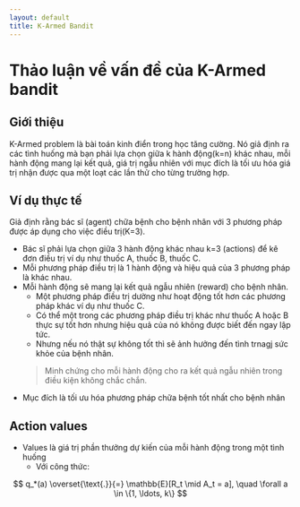 ```yaml
---
layout: default
title: K-Armed Bandit
---
```


<script type="text/javascript" async
  src="https://cdn.jsdelivr.net/npm/mathjax@3/es5/tex-mml-chtml.js">
</script>

<style>
mjx-container {
  font-size: 180% !important;
}
</style>

# Thảo luận về vấn đề của K-Armed bandit
## Giới thiệu
K-Armed problem là bài toán kinh điển trong học tăng cường. Nó giả định ra các tình huống mà bạn phải lựa chọn giữa k hành động(k=n) khác nhau, mỗi hành động mang lại kết quả, giá trị ngẫu nhiên với mục đích là tối ưu hóa giá trị nhận được qua một loạt các lần thử cho từng trường hợp.
## Ví dụ thực tế
Giả định rằng bác sĩ (agent) chữa bệnh cho bệnh nhân với 3 phương pháp được áp dụng cho việc điều trị(K=3). 
- Bác sĩ phải lựa chọn giữa 3 hành động khác nhau k=3 (actions) để kê đơn điều trị ví dụ như thuốc A, thuốc B, thuốc C.
- Mỗi phương pháp điều trị là 1 hành động và hiệu quả của 3 phương pháp là khác nhau.
- Mỗi hành động sẽ mang lại kết quả ngẫu nhiên (reward) cho bệnh nhân.
    + Một phương pháp điều trị dường như hoạt động tốt hơn các phương pháp khác ví dụ như thuốc C.
    + Có thể một trong các phương pháp điều trị khác như thuốc A hoặc B thực sự tốt hơn nhưng hiệu quả của nó không được biết đến ngay lập tức.
    + Nhưng nếu nó thật sự không tốt thì sẽ ảnh hưởng đến tình trnagj sức khỏe của bệnh nhân.
    > Minh chứng cho mỗi hành động cho ra kết quả ngẫu nhiên trong điều kiện không chắc chắn. 
- Mục đích là tối ưu hóa phương pháp chữa bệnh tốt nhất cho bệnh nhân
## Action values
- Values là giá trị phần thưởng dự kiến của mỗi hành động trong một tình huống
    * Với công thức: 

$$
q_*(a) \overset{\text{.}}{=} \mathbb{E}[R_t \mid A_t = a], \quad \forall a \in \{1, \ldots, k\}
$$

     